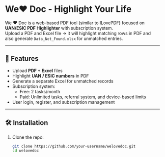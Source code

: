 # We❤️ Doc - Highlight Your Life

We ❤️ Doc is a web-based PDF tool (similar to ILovePDF) focused on **UAN/ESIC PDF Highlighter** with subscription system.  
Upload a PDF and Excel file → it will highlight matching rows in PDF and also generate `Data_Not_Found.xlsx` for unmatched entries.  

---

## 🚀 Features
- Upload **PDF + Excel** files
- Highlight **UAN / ESIC numbers** in PDF
- Generate a separate Excel for unmatched records
- Subscription system:
  - Free: 2 tasks/month
  - Paid: Unlimited tasks, referral system, and device-based limits
- User login, register, and subscription management

---

## 🛠️ Installation

1. Clone the repo:
   ```bash
   git clone https://github.com/your-username/welovedoc.git
   cd welovedoc
